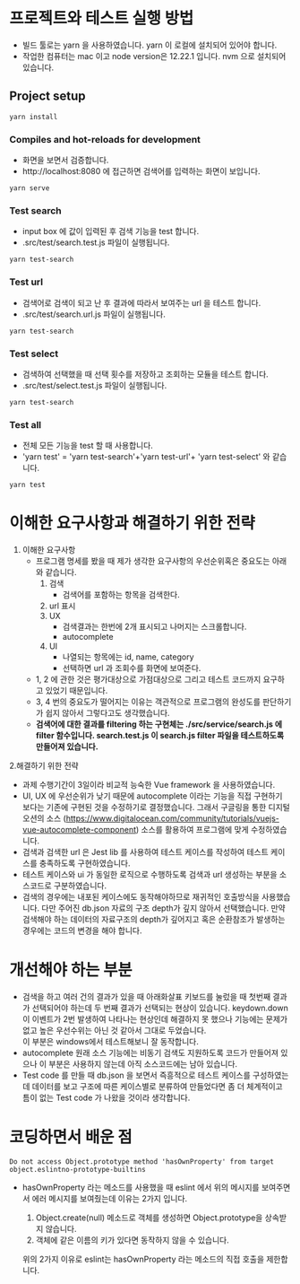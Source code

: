 # 프로젝트와 테스트 실행 방법

- 빌드 툴로는 yarn 을 사용하였습니다. yarn 이 로컬에 설치되어 있어야 합니다. 
- 작업한 컴퓨터는 mac 이고 node version은 12.22.1 입니다. nvm 으로 설치되어 있습니다.

## Project setup
```
yarn install
```

### Compiles and hot-reloads for development
- 화면을 보면서 검증합니다.
- http://localhost:8080 에 접근하면 검색어를 입력하는 화면이 보입니다. 
```
yarn serve
```


### Test search
- input box 에 값이 입력된 후 검색 기능을 test 합니다. 
- .src/test/search.test.js 파일이 실행됩니다.
```
yarn test-search
```


### Test url
- 검색어로 검색이 되고 난 후 결과에 따라서 보여주는 url 을 테스트 합니다.
- .src/test/search.url.js 파일이 실행됩니다.
```
yarn test-search
```

### Test select
- 검색하여 선택했을 때 선택 횟수를 저장하고 조회하는 모듈을 테스트 합니다.
- .src/test/select.test.js 파일이 실행됩니다.
```
yarn test-search
```

### Test all
- 전체 모든 기능을 test 할 때 사용합니다. 
- 'yarn test' = 'yarn test-search'+'yarn test-url'+ 'yarn test-select' 와 같습니다. 
```
yarn test
```

# 이해한 요구사항과 해결하기 위한 전략

1. 이해한 요구사항   
   - 프로그램 명세를 봤을 때 제가 생각한 요구사항의 우선순위혹은 중요도는 아래와 같습니다.  
      1. 검색
         - 검색어를 포함하는 항목을 검색한다.
      2. url 표시
      3. UX 
         - 검색결과는 한번에 2개 표시되고 나머지는 스크롤합니다.
         - autocomplete
      4. UI 
         - 나열되는 항목에는 id, name, category
         - 선택하면 url 과 조회수를 화면에 보여준다.
   - 1, 2 에 관한 것은 평가대상으로 가점대상으로 그리고 테스트 코드까지 요구하고 있었기 때문입니다. 
   - 3, 4 번의 중요도가 떨어지는 이유는 객관적으로 프로그램의 완성도를 판단하기가 쉽지 않아서 그렇다고도 생각했습니다. 
   - **검색어에 대한 결과를 filtering 하는 구현체는 ./src/service/search.js 에 filter 함수입니다. search.test.js 이 search.js filter 파일을 테스트하도록 만들어져 있습니다.**

2.해결하기 위한 전략 
   - 과제 수행기간이 3일이라 비교적 능숙한 Vue framework 을 사용하였습니다.
   - UI, UX 에 우선순위가 낮기 때문에 autocomplete 이라는 기능을 직접 구현하기 보다는 기존에 구현된 것을 수정하기로 결정했습니다. 그래서 구글링을 통한 디지털 오션의 소스 (https://www.digitalocean.com/community/tutorials/vuejs-vue-autocomplete-component)  소스를 활용하여 프로그램에 맞게 수정하였습니다. 
   - 검색과 검색한 url 은 Jest lib 를 사용하여 테스트 케이스를 작성하여 테스트 케이스를 충족하도록 구현하였습니다. 
   - 테스트 케이스와 ui 가 동일한 로직으로 수행하도록 검색과 url 생성하는 부분을 소스코드로 구분하였습니다. 
   - 검색의 경우에는 내포된 케이스에도 동작해야하므로 재귀적인 호출방식을 사용했습니다. 다만 주어진 db.json 자료의 구조 depth가 깊지 않아서 선택했습니다. 만약 검색해야 하는 데이터의 자료구조의 depth가 깊어지고 혹은 순환참조가 발생하는 경우에는 코드의 변경을 해야 합니다. 
   

# 개선해야 하는 부분 
   - 검색을 하고 여러 건의 결과가 있을 때 아래화살표 키보드를 눌렀을 때 첫번째 결과가 선택되어야 하는데 두 번째 결과가 선택되는 현상이 있습니다. keydown.down 이 이벤트가 2번 발생하여 나타나는 현상인데 해결하지 못 했으나 기능에는 문제가 없고 높은 우선수위는 아닌 것 같아서 그대로 두었습니다.  
   이 부분은 windows에서 테스트해보니 잘 동작합니다.
   - autocomplete 원래 소스 기능에는 비동기 검색도 지원하도록 코드가 만들어져 있으나 이 부분은 사용하지 않는데 아직 소스코드에는 남아 있습니다. 
   - Test code 를 만들 때 db.json 을 보면서 즉흥적으로 테스트 케이스를 구성하였는데 데이터를 보고 구조에 따른 케이스별로 분류하여 만들었다면 좀 더 체계적이고 틈이 없는 Test code 가 나왔을 것이라 생각합니다. 

# 코딩하면서 배운 점 
```   
Do not access Object.prototype method 'hasOwnProperty' from target object.eslintno-prototype-builtins
```
  - hasOwnProperty 라는 메소드를 사용했을 때 eslint 에서 위의 메시지를 보여주면서 에러 메시지를 보여줬는데 이유는 2가지 입니다.    
     1. Object.create(null) 메소드로 객체를 생성하면 Object.prototype을 상속받지 않습니다. 
     2. 객체에 같은 이름의 키가 있다면 동작하지 않을 수 있습니다.    
  
     위의 2가지 이유로 eslint는 hasOwnProperty 라는 메소드의 직접 호출을 제한합니다. 
   





